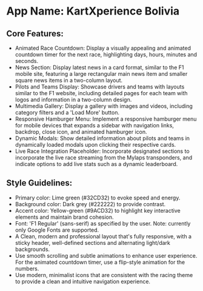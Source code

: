 # **App Name**: KartXperience Bolivia

## Core Features:

- Animated Race Countdown: Display a visually appealing and animated countdown timer for the next race, highlighting days, hours, minutes and seconds.
- News Section: Display latest news in a card format, similar to the F1 mobile site, featuring a large rectangular main news item and smaller square news items in a two-column layout.
- Pilots and Teams Display: Showcase drivers and teams with layouts similar to the F1 website, including detailed pages for each team with logos and information in a two-column design.
- Multimedia Gallery: Display a gallery with images and videos, including category filters and a 'Load More' button.
- Responsive Hamburger Menu: Implement a responsive hamburger menu for mobile devices that expands a sidebar with navigation links, backdrop, close icon, and animated hamburger icon.
- Dynamic Modals: Show detailed information about pilots and teams in dynamically loaded modals upon clicking their respective cards.
- Live Race Integration Placeholder: Incorporate designated sections to incorporate the live race streaming from the Mylaps transponders, and indicate options to add live stats such as a dynamic leaderboard.

## Style Guidelines:

- Primary color: Lime green (#32CD32) to evoke speed and energy.
- Background color: Dark grey (#222222) to provide contrast.
- Accent color: Yellow-green (#9ACD32) to highlight key interactive elements and maintain brand cohesion.
- Font: 'F1 Regular' (sans-serif) as specified by the user. Note: currently only Google Fonts are supported.
- A Clean, modern and professional layout that's fully responsive, with a sticky header, well-defined sections and alternating light/dark backgrounds.
- Use smooth scrolling and subtle animations to enhance user experience. For the animated countdown timer, use a flip-style animation for the numbers.
- Use modern, minimalist icons that are consistent with the racing theme to provide a clean and intuitive navigation experience.